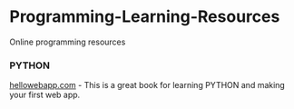 # Programming-Learning-Resources
Online programming resources

### PYTHON

[hellowebapp.com](https://hellowebapp.com/) - This is a great book for learning PYTHON and making your first web app.
